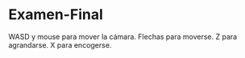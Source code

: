 # Examen-Final

WASD y mouse para mover la cámara.
Flechas para moverse.
Z para agrandarse.
X para encogerse.
